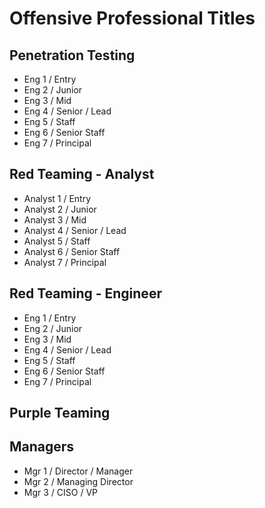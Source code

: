 # Offensive Professional Titles

## Penetration Testing

- Eng 1 / Entry
- Eng 2 / Junior
- Eng 3 / Mid
- Eng 4 / Senior / Lead
- Eng 5 / Staff
- Eng 6 / Senior Staff
- Eng 7 / Principal

## Red Teaming - Analyst

- Analyst 1 / Entry
- Analyst 2 / Junior
- Analyst 3 / Mid
- Analyst 4 / Senior / Lead
- Analyst 5 / Staff
- Analyst 6 / Senior Staff
- Analyst 7 / Principal

## Red Teaming - Engineer
- Eng 1 / Entry
- Eng 2 / Junior
- Eng 3 / Mid
- Eng 4 / Senior / Lead
- Eng 5 / Staff
- Eng 6 / Senior Staff
- Eng 7 / Principal

## Purple Teaming

## Managers

- Mgr 1 / Director / Manager
- Mgr 2 / Managing Director
- Mgr 3 / CISO / VP
